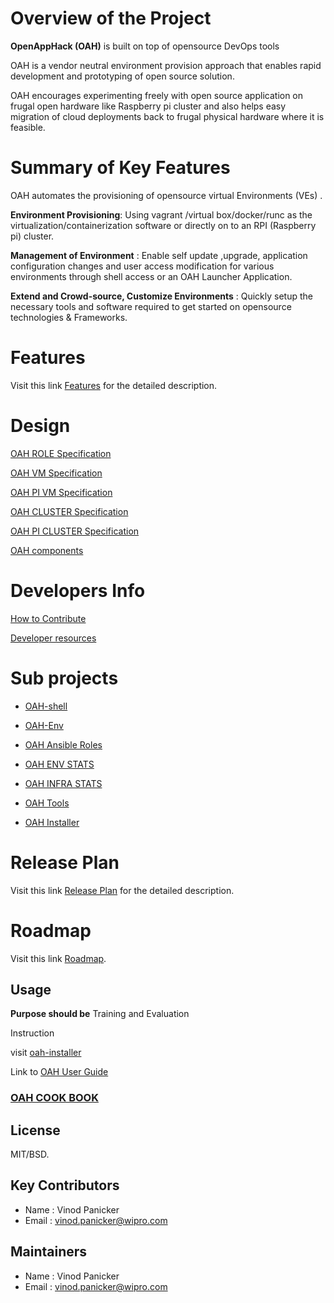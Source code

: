 # Overview of the Project

**OpenAppHack (OAH)** is built on top of opensource DevOps tools

OAH is a vendor neutral environment provision approach that enables rapid development and prototyping of open source solution.

OAH encourages experimenting freely with open source application on frugal open hardware like Raspberry pi cluster and also helps easy migration of cloud deployments back to frugal physical hardware where it is feasible.

# Summary of Key Features

OAH automates the provisioning of opensource virtual Environments (VEs) .

**Environment Provisioning**: Using vagrant /virtual box/docker/runc as the virtualization/containerization software or directly on to an RPI (Raspberry pi)  cluster.

**Management of Environment** : Enable self update ,upgrade, application configuration changes and user access modification for various environments through shell access or an OAH Launcher Application.

**Extend and Crowd-source, Customize Environments** : Quickly setup the necessary tools and software required to get started on opensource technologies & Frameworks.

# Features

Visit this link [Features](Features) for the detailed description.

# Design

[OAH ROLE Specification](OAH-ROLE-SPECIFICATION)

[OAH VM Specification](OAH-VM-SPECIFICATION)

[OAH PI VM Specification](OAH-PI-VM-SPECIFICATION)

[OAH CLUSTER Specification](OAH-CLUSTER-SPECIFICATION)

[OAH PI CLUSTER Specification](OAH-PI-CLUSTER-SPECIFICATION)

[OAH components](OAH-components)

# Developers Info

[How to Contribute](How-To-Contribute)

[Developer resources](OAH-Developer-Resources)

# Sub projects

- [OAH-shell](http://github.com/openapphack/oah-shell)

- [OAH-Env](OAH-ENVs)

- [OAH Ansible Roles](OAH-Ansible-Roles)

- [OAH ENV STATS](http://github.com/openapphack/oah-env-stat)

- [OAH INFRA STATS](http://github.com/openapphack/oah-infra-stat)

- [OAH Tools](OAH-Tools)

- [OAH Installer](http://github.com/openapphack/oah-installer)

# Release Plan

Visit this link [Release Plan](Release-Plan) for the detailed description.

# Roadmap

Visit this link [Roadmap](Roadmap).

## Usage

**Purpose should be** Training and Evaluation

Instruction

visit [oah-installer](http://github.com/openapphack/oah-installer)


Link to [OAH User Guide](OAH_User_Guide)

### [OAH COOK BOOK ](OAH_Cook_Book)


## License

MIT/BSD.

## Key Contributors

* Name : Vinod Panicker
* Email : vinod.panicker@wipro.com

## Maintainers

* Name : Vinod Panicker
* Email : vinod.panicker@wipro.com
